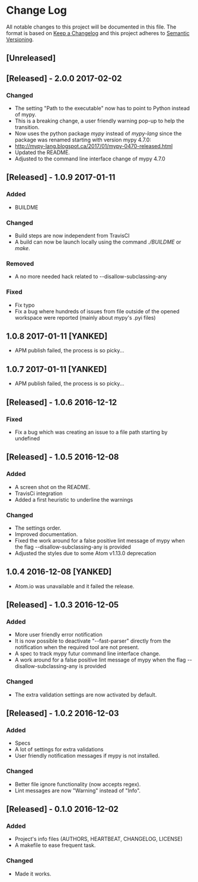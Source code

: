 # Change Log

All notable changes to this project will be documented in this file.
The format is based on [Keep a Changelog](http://keepachangelog.com/) 
and this project adheres to [Semantic Versioning](http://semver.org/).

## [Unreleased]

## [Released] - 2.0.0 2017-02-02

### Changed
- The setting "Path to the executable" now has to point to Python instead of mypy.
 - This is a breaking change, a user friendly warning pop-up to help the transition.
- Now uses the python package *mypy* instead of *mypy-lang* since the package was renamed starting with version mypy 4.7.0:
 - http://mypy-lang.blogspot.ca/2017/01/mypy-0470-released.html
- Updated the README.
- Adjusted to the command line interface change of mypy 4.7.0

## [Released] - 1.0.9 2017-01-11

### Added
- BUILDME

### Changed
- Build steps are now independent from TravisCI
 - A build can now be launch locally using the command *./BUILDME* or *make*.

### Removed
- A no more needed hack related to --disallow-subclassing-any

### Fixed
- Fix typo
- Fix a bug where hundreds of issues from file outside of the opened workspace were reported (mainly about mypy's .pyi files)

## 1.0.8 2017-01-11 [YANKED]
- APM publish failed, the process is so picky...

## 1.0.7 2017-01-11 [YANKED]
- APM publish failed, the process is so picky...

## [Released] - 1.0.6 2016-12-12

### Fixed
- Fix a bug which was creating an issue to a file path starting by undefined

## [Released] - 1.0.5 2016-12-08

### Added
- A screen shot on the README.
- TravisCi integration
- Added a first heuristic to underline the warnings

### Changed
- The settings order.
- Improved documentation.
- Fixed the work around for a false positive lint message of mypy when the flag --disallow-subclassing-any is provided
- Adjusted the styles due to some Atom v1.13.0 deprecation

## 1.0.4 2016-12-08 [YANKED]
- Atom.io was unavailable and it failed the release.

## [Released] - 1.0.3 2016-12-05

### Added
- More user friendly error notification
 - It is now possible to deactivate "--fast-parser" directly from the notification when the required tool are not present.
- A spec to track mypy futur command line interface change.
- A work around for a false positive lint message of mypy when the flag --disallow-subclassing-any is provided

### Changed
- The extra validation settings are now activated by default.

## [Released] - 1.0.2 2016-12-03

### Added
- Specs
- A lot of settings for extra validations
- User friendly notification messages if mypy is not installed.

### Changed
- Better file ignore functionality (now accepts regex).
- Lint messages are now "Warning" instead of "Info".

## [Released] - 0.1.0 2016-12-02

### Added
- Project's info files (AUTHORS, HEARTBEAT, CHANGELOG, LICENSE)
- A makefile to ease frequent task.

### Changed
- Made it works.
